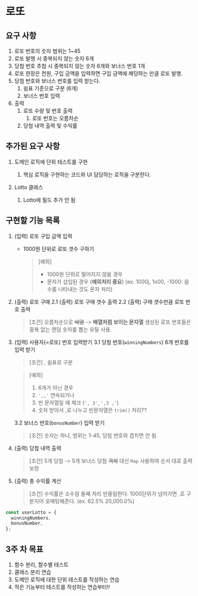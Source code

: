 # 로또

## 요구 사항

1. 로또 번호의 숫자 범위는 1~45
2. 로또 발행 시 중복되지 않는 숫자 6개
3. 당첨 번호 추첨 시 중복되지 않는 숫자 6개와 보너스 번호 1개
4. 로또 한장은 천원, 구입 금액을 입력하면 구입 금액에 해당하는 만큼 로또 발행.
5. 당첨 번호와 보너스 번호를 입력 받는다.
   1. 쉼표 기준으로 구분 (6개)
   2. 보너스 번호 입력
6. 출력
   1. 로또 수량 및 번호 출력
      1. 로또 번호는 오름차순
   2. 당첨 내역 출력 및 수익률

## 추가된 요구 사항

1. 도메인 로직에 단위 테스트를 구현

   1. 핵심 로직을 구현하는 코드와 UI 담당하는 로직을 구분한다.

1. Lotto 클래스
   1. Lotto에 필드 추가 안 됨

## 구현할 기능 목록

1.  (입력) 로또 구입 금액 입력

    - 1000원 단위로 로또 갯수 구하기

      > [예외]
      >
      > - 1000원 단위로 떨어지지 않을 경우
      > - 문자가 삽입된 경우 (**예외처리 중요**)
      >   (ex. 1000j, 1o00, -1000: 음수를 나타내는 것도 문자 처리)

2.  (출력) 로또 구매
    2.1 (출력) 로또 구매 갯수 출력
    2.2 (출력) 구매 갯수만큼 로또 번호 출력

    > [조건]
    > 오름차순으로 ~~배열~~ -> **배열처럼 보이는 문자열**
    > 생성된 로또 번호들은 중복 없는 랜덤 숫자를 뽑는 유틸 사용.

3.  (입력) 사용자(=로또) 번호 입력받기
    3.1 당첨 번호(`winningNumbers`) 6개 번호를 입력 받기

    > [조건]
    > , 쉼표로 구분

    > [예외]
    >
    > 1.  6개가 아닌 경우
    > 2.  `',,'` 연속되거나
    > 3.  빈 문자열일 때 체크 (`', 3'`, `',3 ,'`)
    > 4.  숫자 받아서 ,로 나누고 빈문자열은 `trim()` 처리??

    3.2 보너스 번호(`bonusNumber`) 입력 받기

    > [조건]
    > 숫자는 하나, 범위는 1-45, 당첨 번호와 겹치면 안 됨

4.  (출력) 당첨 내역 출력

    > [조건]
    > 5개 당첨 -> 5개 보너스 당첨
    > ~~객체~~ 대신 `Map` 사용하여 순서 대로 출력 보장

5.  (출력) 총 수익률 계산

    > [조건]
    > 수익률은 소수점 둘째 자리 반올림한다.
    > 1000단위가 넘어가면 ,로 구분지어 포매팅해준다.
    > (ex. 62.5% 20,000.0%)

```js
const userLotto = {
  winningNumbers,
  bonusNumber,
};
```

## 3주 차 목표

1. 함수 분리, 함수별 테스트
2. 클래스 분리 연습
3. 도메인 로직에 대한 단위 테스트를 작성하는 연습
4. 작은 기능부터 테스트를 작성하는 연습부터!!
